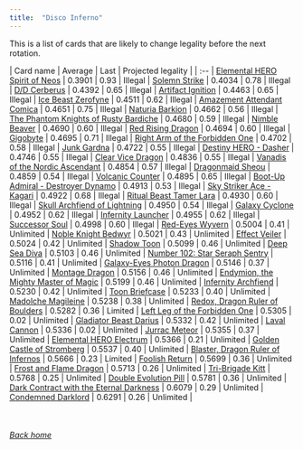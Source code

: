 ```yaml
---
title:  "Disco Inferno"
---
```


This is a list of cards that are likely to change legality before the next rotation.

| Card name | Average | Last | Projected legality |
| :-- |
[Elemental HERO Spirit of Neos](https://db.ygoprodeck.com/card/?search=Elemental%20HERO%20Spirit%20of%20Neos) | 0.3901 | 0.93 | Illegal |
[Solemn Strike](https://db.ygoprodeck.com/card/?search=Solemn%20Strike) | 0.4034 | 0.78 | Illegal |
[D/D Cerberus](https://db.ygoprodeck.com/card/?search=D/D%20Cerberus) | 0.4392 | 0.65 | Illegal |
[Artifact Ignition](https://db.ygoprodeck.com/card/?search=Artifact%20Ignition) | 0.4463 | 0.65 | Illegal |
[Ice Beast Zerofyne](https://db.ygoprodeck.com/card/?search=Ice%20Beast%20Zerofyne) | 0.4511 | 0.62 | Illegal |
[Amazement Attendant Comica](https://db.ygoprodeck.com/card/?search=Amazement%20Attendant%20Comica) | 0.4651 | 0.75 | Illegal |
[Naturia Barkion](https://db.ygoprodeck.com/card/?search=Naturia%20Barkion) | 0.4662 | 0.56 | Illegal |
[The Phantom Knights of Rusty Bardiche](https://db.ygoprodeck.com/card/?search=The%20Phantom%20Knights%20of%20Rusty%20Bardiche) | 0.4680 | 0.59 | Illegal |
[Nimble Beaver](https://db.ygoprodeck.com/card/?search=Nimble%20Beaver) | 0.4690 | 0.60 | Illegal |
[Red Rising Dragon](https://db.ygoprodeck.com/card/?search=Red%20Rising%20Dragon) | 0.4694 | 0.60 | Illegal |
[Gigobyte](https://db.ygoprodeck.com/card/?search=Gigobyte) | 0.4695 | 0.71 | Illegal |
[Right Arm of the Forbidden One](https://db.ygoprodeck.com/card/?search=Right%20Arm%20of%20the%20Forbidden%20One) | 0.4702 | 0.58 | Illegal |
[Junk Gardna](https://db.ygoprodeck.com/card/?search=Junk%20Gardna) | 0.4722 | 0.55 | Illegal |
[Destiny HERO - Dasher](https://db.ygoprodeck.com/card/?search=Destiny%20HERO%20-%20Dasher) | 0.4746 | 0.55 | Illegal |
[Clear Vice Dragon](https://db.ygoprodeck.com/card/?search=Clear%20Vice%20Dragon) | 0.4836 | 0.55 | Illegal |
[Vanadis of the Nordic Ascendant](https://db.ygoprodeck.com/card/?search=Vanadis%20of%20the%20Nordic%20Ascendant) | 0.4854 | 0.57 | Illegal |
[Dragonmaid Sheou](https://db.ygoprodeck.com/card/?search=Dragonmaid%20Sheou) | 0.4859 | 0.54 | Illegal |
[Volcanic Counter](https://db.ygoprodeck.com/card/?search=Volcanic%20Counter) | 0.4895 | 0.65 | Illegal |
[Boot-Up Admiral - Destroyer Dynamo](https://db.ygoprodeck.com/card/?search=Boot-Up%20Admiral%20-%20Destroyer%20Dynamo) | 0.4913 | 0.53 | Illegal |
[Sky Striker Ace - Kagari](https://db.ygoprodeck.com/card/?search=Sky%20Striker%20Ace%20-%20Kagari) | 0.4922 | 0.68 | Illegal |
[Ritual Beast Tamer Lara](https://db.ygoprodeck.com/card/?search=Ritual%20Beast%20Tamer%20Lara) | 0.4930 | 0.60 | Illegal |
[Skull Archfiend of Lightning](https://db.ygoprodeck.com/card/?search=Skull%20Archfiend%20of%20Lightning) | 0.4950 | 0.54 | Illegal |
[Galaxy Cyclone](https://db.ygoprodeck.com/card/?search=Galaxy%20Cyclone) | 0.4952 | 0.62 | Illegal |
[Infernity Launcher](https://db.ygoprodeck.com/card/?search=Infernity%20Launcher) | 0.4955 | 0.62 | Illegal |
[Successor Soul](https://db.ygoprodeck.com/card/?search=Successor%20Soul) | 0.4998 | 0.60 | Illegal |
[Red-Eyes Wyvern](https://db.ygoprodeck.com/card/?search=Red-Eyes%20Wyvern) | 0.5004 | 0.41 | Unlimited |
[Noble Knight Bedwyr](https://db.ygoprodeck.com/card/?search=Noble%20Knight%20Bedwyr) | 0.5021 | 0.43 | Unlimited |
[Effect Veiler](https://db.ygoprodeck.com/card/?search=Effect%20Veiler) | 0.5024 | 0.42 | Unlimited |
[Shadow Toon](https://db.ygoprodeck.com/card/?search=Shadow%20Toon) | 0.5099 | 0.46 | Unlimited |
[Deep Sea Diva](https://db.ygoprodeck.com/card/?search=Deep%20Sea%20Diva) | 0.5103 | 0.46 | Unlimited |
[Number 102: Star Seraph Sentry](https://db.ygoprodeck.com/card/?search=Number%20102:%20Star%20Seraph%20Sentry) | 0.5116 | 0.41 | Unlimited |
[Galaxy-Eyes Photon Dragon](https://db.ygoprodeck.com/card/?search=Galaxy-Eyes%20Photon%20Dragon) | 0.5146 | 0.37 | Unlimited |
[Montage Dragon](https://db.ygoprodeck.com/card/?search=Montage%20Dragon) | 0.5156 | 0.46 | Unlimited |
[Endymion, the Mighty Master of Magic](https://db.ygoprodeck.com/card/?search=Endymion,%20the%20Mighty%20Master%20of%20Magic) | 0.5199 | 0.46 | Unlimited |
[Infernity Archfiend](https://db.ygoprodeck.com/card/?search=Infernity%20Archfiend) | 0.5230 | 0.42 | Unlimited |
[Toon Briefcase](https://db.ygoprodeck.com/card/?search=Toon%20Briefcase) | 0.5233 | 0.40 | Unlimited |
[Madolche Magileine](https://db.ygoprodeck.com/card/?search=Madolche%20Magileine) | 0.5238 | 0.38 | Unlimited |
[Redox, Dragon Ruler of Boulders](https://db.ygoprodeck.com/card/?search=Redox,%20Dragon%20Ruler%20of%20Boulders) | 0.5282 | 0.36 | Limited |
[Left Leg of the Forbidden One](https://db.ygoprodeck.com/card/?search=Left%20Leg%20of%20the%20Forbidden%20One) | 0.5305 | 0.02 | Unlimited |
[Gladiator Beast Darius](https://db.ygoprodeck.com/card/?search=Gladiator%20Beast%20Darius) | 0.5332 | 0.42 | Unlimited |
[Laval Cannon](https://db.ygoprodeck.com/card/?search=Laval%20Cannon) | 0.5336 | 0.02 | Unlimited |
[Jurrac Meteor](https://db.ygoprodeck.com/card/?search=Jurrac%20Meteor) | 0.5355 | 0.37 | Unlimited |
[Elemental HERO Electrum](https://db.ygoprodeck.com/card/?search=Elemental%20HERO%20Electrum) | 0.5366 | 0.21 | Unlimited |
[Golden Castle of Stromberg](https://db.ygoprodeck.com/card/?search=Golden%20Castle%20of%20Stromberg) | 0.5537 | 0.40 | Unlimited |
[Blaster, Dragon Ruler of Infernos](https://db.ygoprodeck.com/card/?search=Blaster,%20Dragon%20Ruler%20of%20Infernos) | 0.5666 | 0.23 | Limited |
[Foolish Return](https://db.ygoprodeck.com/card/?search=Foolish%20Return) | 0.5699 | 0.36 | Unlimited |
[Frost and Flame Dragon](https://db.ygoprodeck.com/card/?search=Frost%20and%20Flame%20Dragon) | 0.5713 | 0.26 | Unlimited |
[Tri-Brigade Kitt](https://db.ygoprodeck.com/card/?search=Tri-Brigade%20Kitt) | 0.5768 | 0.25 | Unlimited |
[Double Evolution Pill](https://db.ygoprodeck.com/card/?search=Double%20Evolution%20Pill) | 0.5781 | 0.36 | Unlimited |
[Dark Contract with the Eternal Darkness](https://db.ygoprodeck.com/card/?search=Dark%20Contract%20with%20the%20Eternal%20Darkness) | 0.6079 | 0.29 | Unlimited |
[Condemned Darklord](https://db.ygoprodeck.com/card/?search=Condemned%20Darklord) | 0.6291 | 0.26 | Unlimited |

<br>

###### [Back home](index)